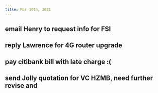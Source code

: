 ```yaml
---
title: Mar 10th, 2021
---
```


## email Henry to request info for FSI
## reply Lawrence for 4G router upgrade
## pay citibank bill with late charge :(
## send Jolly quotation for VC HZMB, need further revise and
